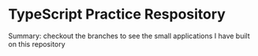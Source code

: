 # TypeScript Practice Respository

Summary: checkout the branches to see the small applications I have built on this repository
